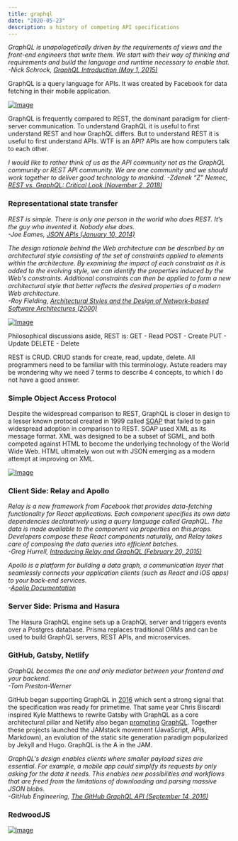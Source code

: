```yaml
---
title: graphql
date: "2020-05-23"
description: a history of competing API specifications
---
```


*GraphQL is unapologetically driven by the requirements of views and the front-end engineers that write them. We start with their way of thinking and requirements and build the language and runtime necessary to enable that.  
-Nick Schrock, [GraphQL Introduction (May 1, 2015)](https://reactjs.org/blog/2015/05/01/graphql-introduction.html)*

GraphQL is a query language for APIs. It was created by Facebook for data fetching in their mobile application.

[![Image](https://sedaily-topics.s3.amazonaws.com/topic_images/0_7311834466847915.jpg)](https://graphql.org/)

GraphQL is frequently compared to REST, the dominant paradigm for client-server communication. To understand GraphQL it is useful to first understand REST and how GraphQL differs. But to understand REST it is useful to first understand APIs. WTF is an API? APIs are how computers talk to each other.

*I would like to rather think of us as the API community not as the GraphQL community or REST API community. We are one community and we should work together to deliver good technology to mankind.
-Zdenek “Z” Nemec, [REST vs. GraphQL: Critical Look (November 2, 2018)](https://www.youtube.com/watch?v=yLf0rIaRtRc)*

### Representational state transfer

*REST is simple. There is only one person in the world who does REST. It’s the guy who invented it. Nobody else does.  
-Joe Eames, [JSON APIs (January 10, 2014)](https://devchat.tv/js-jabber/091-jsj-json-apis/)*

*The design rationale behind the Web architecture can be described by an architectural style consisting of the set of constraints applied to elements within the architecture. By examining the impact of each constraint as it is added to the evolving style, we can identify the properties induced by the Web's constraints. Additional constraints can then be applied to form a new architectural style that better reflects the desired properties of a modern Web architecture.  
-Roy Fielding, [Architectural Styles and the Design of Network-based Software Architectures (2000)](https://www.ics.uci.edu/~fielding/pubs/dissertation/fielding_dissertation.pdf)*

[![Image](https://sedaily-topics.s3.amazonaws.com/topic_images/0_6740655432542186.jpg)](https://medium.com/@sagar.mane006/understanding-rest-representational-state-transfer-85256b9424aa)

Philosophical discussions aside, REST is:
GET - Read
POST - Create
PUT - Update
DELETE - Delete

REST is CRUD. CRUD stands for create, read, update, delete. All programmers need to be familiar with this terminology. Astute readers may be wondering why we need 7 terms to describe 4 concepts, to which I do not have a good answer.

### Simple Object Access Protocol

Despite the widespread comparison to REST, GraphQL is closer in design to a lesser known protocol created in 1999 called [SOAP](https://tools.ietf.org/html/draft-box-http-soap-00) that failed to gain widespread adoption in comparison to REST. SOAP used XML as its message format. XML was designed to be a subset of SGML, and both competed against HTML to become the underlying technology of the World Wide Web. HTML ultimately won out with JSON emerging as a modern attempt at improving on XML.

[![Image](https://sedaily-topics.s3.amazonaws.com/topic_images/0_4572209629373618.jpg)](https://graphql.org/)

### Client Side: Relay and Apollo

*Relay is a new framework from Facebook that provides data-fetching functionality for React applications. Each component specifies its own data dependencies declaratively using a query language called GraphQL. The data is made available to the component via properties on this.props. Developers compose these React components naturally, and Relay takes care of composing the data queries into efficient batches.  
-Greg Hurrell, [Introducing Relay and GraphQL (February 20, 2015)](https://reactjs.org/blog/2015/02/20/introducing-relay-and-graphql.html)*

*Apollo is a platform for building a data graph, a communication layer that seamlessly connects your application clients (such as React and iOS apps) to your back-end services.  
-[Apollo Documentation](https://www.apollographql.com/docs/)*

### Server Side: Prisma and Hasura

The Hasura GraphQL engine sets up a GraphQL server and triggers events over a Postgres database. Prisma replaces traditional ORMs and can be used to build GraphQL servers, REST APIs, and microservices.

### GitHub, Gatsby, Netlify

*GraphQL becomes the one and only mediator between your frontend and your backend.  
-Tom Preston-Werner*

GitHub began supporting GraphQL in [2016](https://github.blog/2016-09-14-the-github-graphql-api/) which sent a strong signal that the specification was ready for primetime. That same year Chris Biscardi inspired Kyle Matthews to rewrite Gatsby with GraphQL as a core architectural pillar and Netlify also began [promoting](https://www.netlify.com/blog/2016/11/30/graphql-at-github/) [GraphQL](https://www.netlify.com/blog/2016/12/20/try-out-graphql/). Together these projects launched the JAMstack movement (JavaScript, APIs, Markdown), an evolution of the static site generation paradigm popularized by Jekyll and Hugo. GraphQL is the A in the JAM.

*GraphQL's design enables clients where smaller payload sizes are essential. For example, a mobile app could simplify its requests by only asking for the data it needs. This enables new possibilities and workflows that are freed from the limitations of downloading and parsing massive JSON blobs.  
-GitHub Engineering, [The GitHub GraphQL API (September 14, 2016)](https://github.blog/2016-09-14-the-github-graphql-api/)*

### RedwoodJS

[![Image](https://sedaily-topics.s3.amazonaws.com/topic_images/0_04340078035076256.png)](https://www.netlify.com/blog/2020/03/11/redwoodjs-the-full-stack-jamstack-framework/)